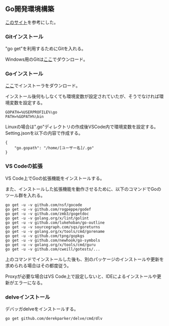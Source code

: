 ## Go開発環境構築

[このサイト](https://qiita.com/koara-local/items/8642d847831b6268d23e)を参考にした。

### Gitインストール

"go get"を利用するためにGitを入れる。

Windows用のGitは[ここ](https://gitforwindows.org/)でダウンロード。

### Goインストール

[ここ](https://golang.org/)でインストーラをダウンロード。

インストール後何もしなくても環境変数が設定されていたが、そうでなければ環境変数を設定する。

``` env
GOPATH=%USERPROFILE%\go
PATH=%GOPATH%\bin
```

Linuxの場合は".go"ディレクトリの作成後VSCode内で環境変数を設定する。Setting.jsonを以下の内容で作成する。

```
{
    "go.gopath": "/home/[ユーザー名]/.go"
}
```

### VS Codeの拡張

VS Code上でGoの拡張機能をインストールする。

また、インストールした拡張機能を動作させるために、以下のコマンドでGoのツール群を入れる。

``` command
go get -u -v github.com/nsf/gocode
go get -u -v github.com/rogpeppe/godef
go get -u -v github.com/zmb3/gogetdoc
go get -u -v golang.org/x/lint/golint
go get -u -v github.com/lukehoban/go-outline
go get -u -v sourcegraph.com/sqs/goreturns
go get -u -v golang.org/x/tools/cmd/gorename
go get -u -v github.com/tpng/gopkgs
go get -u -v github.com/newhook/go-symbols
go get -u -v golang.org/x/tools/cmd/guru
go get -u -v github.com/cweill/gotests/...
```

上のコマンドでインストールした後も、別のパッケージのインストールや更新を求められる場合はその都度従う。

Proxyが必要な場合はVS Code上で設定しないと、IDEによるインストールや更新がエラーになる。

### delveインストール

デバッガdelveをインストールする。

```
go get github.com/derekparker/delve/cmd/dlv
```
